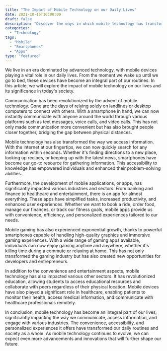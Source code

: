 ```yaml
--- 
title: "The Impact of Mobile Technology on our Daily Lives" 
date: 2021-10-15T10:00:00 
draft: false 
description: "Discover the ways in which mobile technology has transformed our daily lives and its significance in today's society." 
categories: 
  - "Technology" 
tags: 
  - "Mobile"
  - "Smartphones"
  - "Apps"
type: "featured" 
--- 
```


We live in an era dominated by advanced technology, with mobile devices playing a vital role in our daily lives. From the moment we wake up until we go to bed, these devices have become an integral part of our routines. In this article, we will explore the impact of mobile technology on our lives and its significance in today's society.

Communication has been revolutionized by the advent of mobile technology. Gone are the days of relying solely on landlines or desktop computers to connect with others. With a smartphone in hand, we can now instantly communicate with anyone around the world through various platforms such as text messages, voice calls, and video calls. This has not only made communication more convenient but has also brought people closer together, bridging the gap between physical distances.

Mobile technology has also transformed the way we access information. With the internet at our fingertips, we can now quickly search for any information within seconds. Whether it's finding directions to a new place, looking up recipes, or keeping up with the latest news, smartphones have become our go-to resource for gathering information. This accessibility to knowledge has empowered individuals and enhanced their problem-solving abilities.

Furthermore, the development of mobile applications, or apps, has significantly impacted various industries and sectors. From banking and finance to healthcare and entertainment, there is an app for almost everything. These apps have simplified tasks, increased productivity, and enhanced user experiences. Whether we want to book a ride, order food, manage our finances, or track our fitness goals, mobile apps provide us with convenience, efficiency, and personalized experiences tailored to our needs.

Mobile gaming has also experienced exponential growth, thanks to powerful smartphones capable of handling high-quality graphics and immersive gaming experiences. With a wide range of gaming apps available, individuals can now enjoy gaming anytime and anywhere, whether it's killing time during a commute or relaxing at home. This has not only transformed the gaming industry but has also created new opportunities for developers and entrepreneurs.

In addition to the convenience and entertainment aspects, mobile technology has also impacted various other sectors. It has revolutionized education, allowing students to access educational resources and collaborate with peers regardless of their physical location. Mobile devices have also played a significant role in healthcare, enabling patients to monitor their health, access medical information, and communicate with healthcare professionals remotely.

In conclusion, mobile technology has become an integral part of our lives, significantly impacting the way we communicate, access information, and engage with various industries. The convenience, accessibility, and personalized experiences it offers have transformed our daily routines and society as a whole. As mobile technology continues to evolve, we can expect even more advancements and innovations that will further shape our future.
